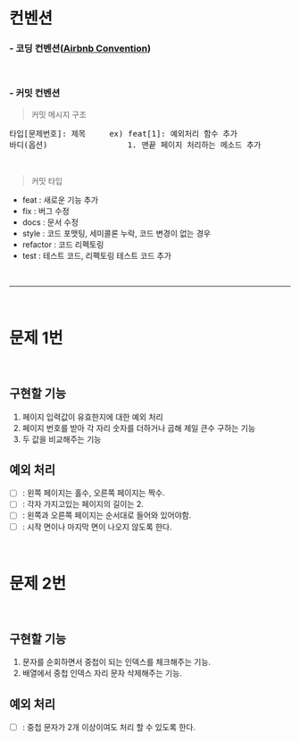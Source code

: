 # 컨벤션

 ### - 코딩 컨벤션([Airbnb Convention](https://github.com/ParkSB/javascript-style-guide))

 <br>
 
 ### - 커밋 컨벤션 

  > 커밋 메시지 구조
  <pre>타입[문제번호]: 제목     ex) feat[1]: 예외처리 함수 추가
바디(옵션)                 1. 맨끝 페이지 처리하는 메소드 추가</pre>                 

  <br>

  > 커밋 타입

  - feat : 새로운 기능 추가
  - fix : 버그 수정
  - docs : 문서 수정
  - style : 코드 포맷팅, 세미콜론 누락, 코드 변경이 없는 경우
  - refactor : 코드 리펙토링
  - test : 테스트 코드, 리펙토링 테스트 코드 추가

<br>
<hr>
<br>

# 문제 1번

<br>

## 구현할 기능

1. 페이지 입력값이 유효한지에 대한 예외 처리
2. 페이지 번호를 받아 각 자리 숫자를 더하거나 곱해 제일 큰수 구하는 기능
3. 두 값을 비교해주는 기능

## 예외 처리
- [ ] : 왼쪽 페이지는 홀수, 오른쪽 페이지는 짝수. 
- [ ] : 각자 가지고있는 페이지의 길이는 2.
- [ ] : 왼쪽과 오른쪽 페이지는 순서대로 들어와 있어야함.
- [ ] : 시작 면이나 마지막 면이 나오지 않도록 한다.

<br>

# 문제 2번

<br>

## 구현할 기능

1. 문자를 순회하면서 중첩이 되는 인덱스를 체크해주는 기능.
2. 배열에서 중첩 인덱스 자리 문자 삭제해주는 기능.


## 예외 처리
- [ ] : 중첩 문자가 2개 이상이여도 처리 할 수 있도록 한다.

